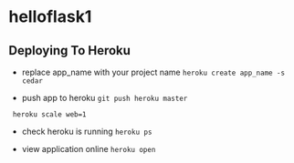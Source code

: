 # helloflask1

## Deploying To Heroku
- replace app_name with your project name
```heroku create app_name -s cedar```

- push app to heroku
```git push heroku master```

``` heroku scale web=1```
- check heroku is running
```heroku ps```

- view application online
```heroku open```
